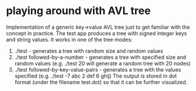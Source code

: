 # playing around with AVL tree

Implementation of a generic key->value AVL tree just to get familiar with the concept in practice.
The test app produces a tree with signed integer keys and string values. It works in one of the tree modes:
  1. ./test - generates a tree with random size and random values
  2. ./test followed-by-a-number - generates a tree with specified size and random values (e.g. ./test 20 will generate a random tree with 20 nodes)
  3. ./test followed-by-key-value-pairs - generates a tree with the values specified (e.g. ./test -7 abc 2 def 6 ghij)
The output is stored in dot format (under the filename test.dot) so that it can be further visualized.


